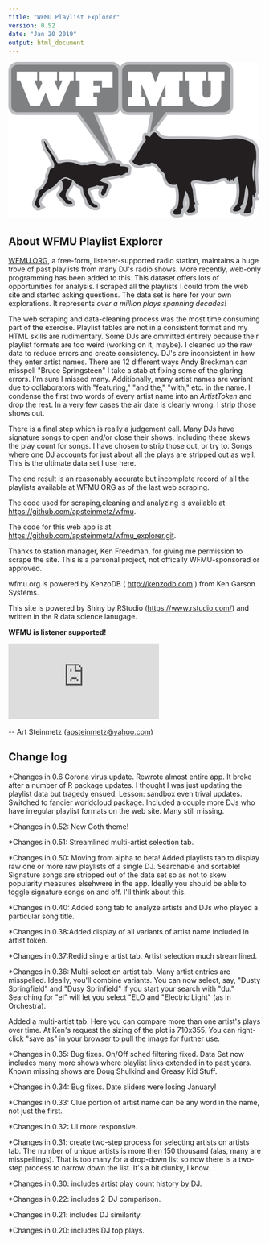 ```yaml
---
title: "WFMU Playlist Explorer"
version: 0.52
date: "Jan 20 2019"
output: html_document
---
```

![](BadgeCourage.png) 

<!-- Global Site Tag (gtag.js) - Google Analytics -->
<script async src="https://www.googletagmanager.com/gtag/js?id=UA-107406537-1"></script>
<script>
  window.dataLayer = window.dataLayer || [];
  function gtag(){dataLayer.push(arguments)};
  gtag('js', new Date());

  gtag('config', 'UA-107406537-1');
</script>

## About WFMU Playlist Explorer
[WFMU.ORG](http:www.wfmu.org), a free-form, listener-supported radio station, maintains a huge trove of past playlists from many DJ's radio shows.  More recently, web-only programming has been added to this.  This dataset offers lots of opportunities for analysis.  I scraped all the playlists I could from the web site and started asking questions.  The data set is here for your own explorations. It represents *over a million plays spanning decades!*

The web scraping and data-cleaning process was the most time consuming part of the exercise. Playlist tables are not in a consistent format and my HTML skills are rudimentary.  Some DJs are ommitted entirely because their playlist formats are too weird (working on it, maybe). I cleaned up the raw data to reduce errors and create consistency.  DJ's are inconsistent in how they enter artist names.  There are 12 different ways Andy Breckman can misspell "Bruce Springsteen"  I take a stab at fixing some of the glaring errors. I'm sure I missed many. Additionally, many artist names are variant due to collaborators with "featuring," "and the," "with," etc. in the name.  I condense the first two words of every artist name into an *ArtistToken* and drop the rest. In a very few cases the air date is clearly wrong. I strip those shows out.

There is a final step which is really a judgement call.  Many DJs have signature songs to open and/or close their shows.  Including these skews the play count for songs.  I have chosen to strip those out, or try to.  Songs where one DJ accounts for just about all the plays are stripped out as well.  This is the ultimate data set I use here.

The end result is an reasonably accurate but incomplete record of all the playlists available at WFMU.ORG as of the last web scraping.

The code used for scraping,cleaning and analyzing is available at https://github.com/apsteinmetz/wfmu.

The code for this web app is at https://github.com/apsteinmetz/wfmu_explorer.git.

Thanks to station manager, Ken Freedman, for giving me permission to scrape the site.  This is a personal project, not offically WFMU-sponsored or approved.

wfmu.org is powered by KenzoDB ( http://kenzodb.com ) from Ken Garson Systems.

This site is powered by Shiny by RStudio (https://www.rstudio.com/) and written in the R data science lanugage.

**WFMU is listener supported!**

<iframe src="https://pledge.wfmu.org/pledge-widget?program=TW" frameborder="0"></iframe>


-- Art Steinmetz (apsteinmetz@yahoo.com)

## Change log
*Changes in 0.6 Corona virus update.  Rewrote almost entire app.  It broke after a number of R package updates.  I thought I was just updating the playlist data but tragedy ensued.  Lesson: sandbox even trival updates.  Switched to fancier worldcloud package.  Included a couple more DJs who have irregular playlist formats on the web site.  Many still missing.

*Changes in 0.52: New Goth theme!

*Changes in 0.51: Streamlined multi-artist selection tab.

*Changes in 0.50:  Moving from alpha to beta!  Added playlists tab to display raw one or more raw playlists of a single DJ.  Searchable and sortable!  Signature songs are stripped out of the data set so as not to skew popularity measures elsehwere in the app. Ideally you should be able to toggle signature songs on and off.  I'll think about this.

*Changes in 0.40: Added song tab to analyze artists and DJs who played a particular song title.

*Changes in 0.38:Added display of all variants of artist name included in artist token.

*Changes in 0.37:Redid single artist tab.  Artist selection much streamlined.

*Changes in 0.36: Multi-select on artist tab.  Many artist entries are misspelled.  Ideally, you'll combine variants.  You can now select, say, "Dusty Springfield" and "Dusy Sprinfield" if you start your search with "du."  Searching for "el" will let you select "ELO and "Electric Light" (as in Orchestra).

Added a multi-artist tab.  Here you can compare more than one artist's plays over time.  At Ken's request the sizing of the plot is 710x355.  You can right-click "save as" in your browser to pull the image for further use.

*Changes in 0.35: Bug fixes. On/Off sched filtering fixed.  Data Set now includes many more shows where playlist links extended in to past years.  Known missing shows are Doug Shulkind and Greasy Kid Stuff.

*Changes in 0.34: Bug fixes. Date sliders were losing January!  

*Changes in 0.33: Clue portion of artist name can be any word in the name, not just the first.

*Changes in 0.32: UI more responsive.

*Changes in 0.31: create two-step process for selecting artists on artists tab.  The number of unique artists is more then 150 thousand (alas, many are misspellings).  That is too many for a drop-down list so now there is a two-step process to narrow down the list.  It's a bit clunky, I know.

*Changes in 0.30: includes artist play count history by DJ.

*Changes in 0.22: includes 2-DJ comparison.

*Changes in 0.21: includes DJ similarity.

*Changes in 0.20: includes DJ top plays.

